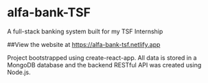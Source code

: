 # alfa-bank-TSF
A full-stack banking system built for my TSF Internship

##View the website at https://alfa-bank-tsf.netlify.app

Project bootstrapped using create-react-app. All data is stored in a MongoDB database and the backend RESTful API was created using Node.js.

